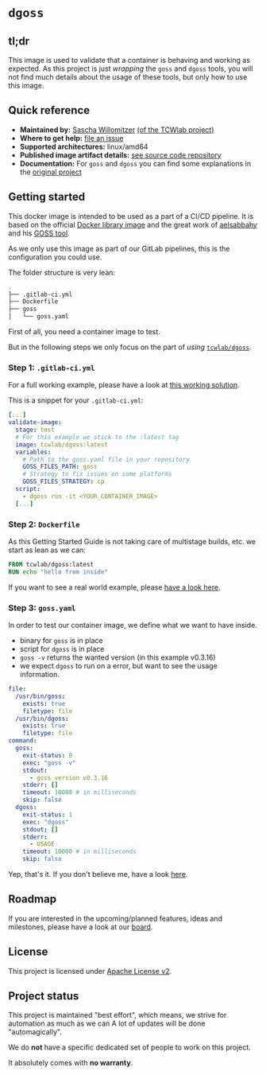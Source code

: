 # `dgoss`

## tl;dr

This image is used to validate that a container is behaving and working as expected.
As this project is just _wrapping_ the `goss` and `dgoss` tools, you will not find
much details about the usage of these tools, but only how to use this image.

## Quick reference

- **Maintained by:** [Sascha Willomitzer](https://thechameleonway.com) [(of the TCWlab project)](https://gitlab.com/sascha_willomitzer)
- **Where to get help:** [file an issue](https://gitlab.com/tcwlab.com/saas/baseline/images/dgoss/-/issues)
- **Supported architectures:** linux/amd64
- **Published image artifact details:** [see source code repository](https://gitlab.com/tcwlab.com/saas/baseline/images/dgoss/-/tree/main)
- **Documentation:** For `goss` and `dgoss` you can find some explanations in the [original project](https://github.com/aelsabbahy/goss/blob/master/README.md)

## Getting started

This docker image is intended to be used as a part of a CI/CD pipeline. It is based on the official
[Docker library image](https://hub.docker.com/_/docker) and the great work of [aelsabbahy](https://github.com/aelsabbahy)
and his [GOSS tool](https://github.com/aelsabbahy/goss/).


As we only use this image as part of our GitLab pipelines, this is the configuration you could use.

The folder structure is very lean:

```bash
.
├── .gitlab-ci.yml
├── Dockerfile
├── goss
│   └── goss.yaml
```

First of all, you need a container image to test.

But in the following steps we only focus on
the part of _using_ [`tcwlab/dgoss`](https://hub.docker.com/r/tcwlab/dgoss).

### Step 1: `.gitlab-ci.yml`

For a full working example, please have a look at
[this working solution](https://gitlab.com/tcwlab.com/saas/baseline/images/dgoss/-/blob/main/.gitlab-ci.yml).

This is a snippet for your `.gitlab-ci.yml`:

```yaml
[...]
validate-image:
  stage: test
  # For this example we stick to the :latest tag
  image: tcwlab/dgoss:latest
  variables:
    # Path to the goss.yaml file in your repository
    GOSS_FILES_PATH: goss
    # Strategy to fix issues on some platforms
    GOSS_FILES_STRATEGY: cp
  script:
    - dgoss run -it <YOUR_CONTAINER_IMAGE>
  [...]
```

### Step 2: `Dockerfile`

As this Getting Started Guide is not taking care of multistage builds, etc. we start
as lean as we can:

```Dockerfile
FROM tcwlab/dgoss:latest
RUN echo "hello from inside"
```

If you want to see a real world example, please [have a look here](https://gitlab.com/tcwlab.com/saas/baseline/images/dgoss/-/blob/main/Dockerfile).

### Step 3: `goss.yaml`

In order to test our container image, we define what we want to have inside.
- binary for `goss` is in place
- script for `dgoss` is in place
- `goss -v` returns the wanted version (in this example v0.3.16)
- we expect `dgoss` to run on a error, but want to see the usage information.

```yaml
file:
  /usr/bin/goss:
    exists: true
    filetype: file
  /usr/bin/dgoss:
    exists: true
    filetype: file
command:
  goss:
    exit-status: 0
    exec: "goss -v"
    stdout:
      - goss version v0.3.16
    stderr: []
    timeout: 10000 # in milliseconds
    skip: false
  dgoss:
    exit-status: 1
    exec: "dgoss"
    stdout: []
    stderr:
      - USAGE
    timeout: 10000 # in milliseconds
    skip: false
```
Yep, that's it.
If you don't believe me, have a look [here](https://gitlab.com/tcwlab.com/saas/baseline/images/dgoss/-/blob/main/goss/goss.yaml).

## Roadmap
If you are interested in the upcoming/planned features, ideas and milestones,
please have a look at our [board](https://gitlab.com/tcwlab.com/saas/baseline/images/dgoss/-/boards).

## License
This project is licensed under [Apache License v2](./LICENSE).

## Project status
This project is maintained "best effort", which means, we strive for automation as much as we can
A lot of updates will be done "automagically".

We do **not** have a specific dedicated set of people to work on this project.

It absolutely comes with **no warranty**.
